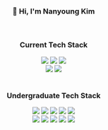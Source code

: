 

<div align="center">
  <h3>🤚 Hi, I'm Nanyoung Kim</h3>
  <br>
  <h3>Current Tech Stack</h3>
  <img src="https://img.shields.io/badge/Python-3776AB.svg?style=for-the-badge&logo=python&logoColor=ffd343" />
  <img src="https://img.shields.io/badge/NextJS-000000.svg?style=for-the-badge&logo=next.js&logoColor=ffffff" />
  <img src="https://img.shields.io/badge/NestJS-B40404.svg?style=for-the-badge&logo=nestjs&logoColor=000000" />
  <br>
  <img src="https://img.shields.io/badge/PostgreSQL-4479A1.svg?style=for-the-badge&logo=postgresql&logoColor=ffffff" />
  <img src="https://img.shields.io/badge/MongoDB-47A248.svg?style=for-the-badge&logo=mongodb&logoColor=ffffff" />
  <br>
  <br>
  <h3>Undergraduate Tech Stack</h3>
  <img src="https://img.shields.io/badge/C++-00599c.svg?style=for-the-badge&logo=cplusplus&logoColor=ffffff" />
  <img src="https://img.shields.io/badge/Raspberry Pi-A22846.svg?style=for-the-badge&logo=raspberrypi&logoColor=ffffff" />
  <img src="https://img.shields.io/badge/Linux-FCC624.svg?style=for-the-badge&logo=linux&logoColor=000000" />
  <img src="https://img.shields.io/badge/MySQL-4479A1.svg?style=for-the-badge&logo=mysql&logoColor=ffffff" />
  <img src="https://img.shields.io/badge/Arduino-00878F.svg?style=for-the-badge&logo=arduino&logoColor=ffffff" />
  <br>
  <img src="https://img.shields.io/badge/Docker-2496ED.svg?style=for-the-badge&logo=docker&logoColor=ffffff" />
  <img src="https://img.shields.io/badge/Naver Cloud-03C75A.svg?style=for-the-badge&logo=naver&logoColor=ffffff" />
  <img src="https://img.shields.io/badge/Redis-FF4438.svg?style=for-the-badge&logo=redis&logoColor=ffffff" />
  <img src="https://img.shields.io/badge/Springboot-6DB33F.svg?style=for-the-badge&logo=springboot&logoColor=ffffff" />
  <img src="https://img.shields.io/badge/Spring Security-6DB33F.svg?style=for-the-badge&logo=springsecurity&logoColor=ffffff" />
  
</div>
